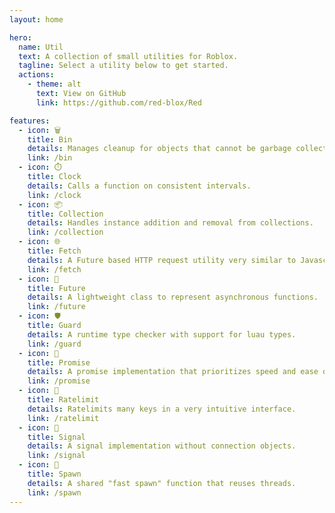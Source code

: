 ```yaml
---
layout: home

hero:
  name: Util
  text: A collection of small utilities for Roblox.
  tagline: Select a utility below to get started.
  actions:
    - theme: alt
      text: View on GitHub
      link: https://github.com/red-blox/Red

features:
  - icon: 🗑️
    title: Bin
    details: Manages cleanup for objects that cannot be garbage collected.
    link: /bin
  - icon: ⏱️
    title: Clock
    details: Calls a function on consistent intervals.
    link: /clock
  - icon: 📦
    title: Collection
    details: Handles instance addition and removal from collections.
    link: /collection
  - icon: 🌐
    title: Fetch
    details: A Future based HTTP request utility very similar to Javascript's fetch.
    link: /fetch
  - icon: 🔮
    title: Future
    details: A lightweight class to represent asynchronous functions.
    link: /future
  - icon: 🛡️
    title: Guard
    details: A runtime type checker with support for luau types.
    link: /guard
  - icon: 🤝
    title: Promise
    details: A promise implementation that prioritizes speed and ease of use.
    link: /promise
  - icon: 🚦
    title: Ratelimit
    details: Ratelimits many keys in a very intuitive interface.
    link: /ratelimit
  - icon: 📡
    title: Signal
    details: A signal implementation without connection objects.
    link: /signal
  - icon: 🚀
    title: Spawn
    details: A shared "fast spawn" function that reuses threads.
    link: /spawn
---
```

